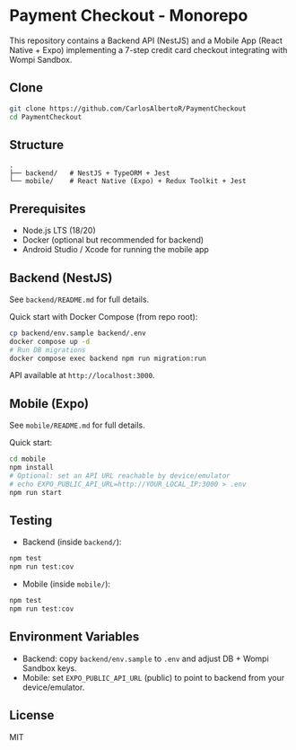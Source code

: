 # Payment Checkout - Monorepo

This repository contains a Backend API (NestJS) and a Mobile App (React Native + Expo) implementing a 7-step credit card checkout integrating with Wompi Sandbox.

## Clone

```bash
git clone https://github.com/CarlosAlbertoR/PaymentCheckout
cd PaymentCheckout
```

## Structure

```
.
├── backend/   # NestJS + TypeORM + Jest
└── mobile/    # React Native (Expo) + Redux Toolkit + Jest
```

## Prerequisites

- Node.js LTS (18/20)
- Docker (optional but recommended for backend)
- Android Studio / Xcode for running the mobile app

## Backend (NestJS)

See `backend/README.md` for full details.

Quick start with Docker Compose (from repo root):

```bash
cp backend/env.sample backend/.env
docker compose up -d
# Run DB migrations
docker compose exec backend npm run migration:run
```

API available at `http://localhost:3000`.

## Mobile (Expo)

See `mobile/README.md` for full details.

Quick start:

```bash
cd mobile
npm install
# Optional: set an API URL reachable by device/emulator
# echo EXPO_PUBLIC_API_URL=http://YOUR_LOCAL_IP:3000 > .env
npm run start
```

## Testing

- Backend (inside `backend/`):

```bash
npm test
npm run test:cov
```

- Mobile (inside `mobile/`):

```bash
npm test
npm run test:cov
```

## Environment Variables

- Backend: copy `backend/env.sample` to `.env` and adjust DB + Wompi Sandbox keys.
- Mobile: set `EXPO_PUBLIC_API_URL` (public) to point to backend from your device/emulator.

## License

MIT
